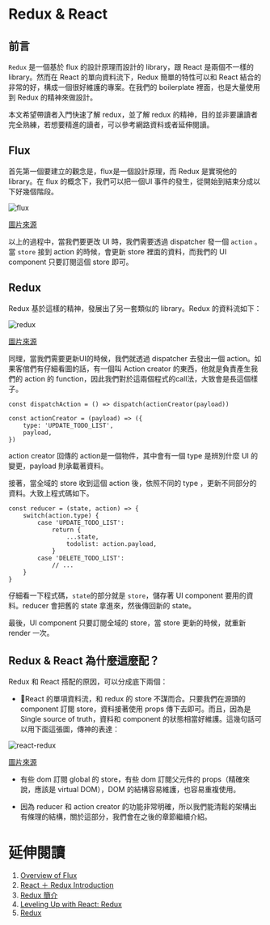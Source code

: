 # Redux & React

##  前言

```Redux``` 是一個基於 flux 的設計原理而設計的 library，跟 React 是兩個不一樣的library。然而在 React 的單向資料流下，Redux 簡單的特性可以和 React 結合的非常的好，構成一個很好維護的專案。在我們的 boilerplate 裡面，也是大量使用到 Redux 的精神來做設計。 

本文希望帶讀者入門快速了解 redux，並了解 redux 的精神，目的並非要讓讀者完全熟練，若想要精進的讀者，可以參考網路資料或者延伸閱讀。

## Flux

首先第一個要建立的觀念是，flux是一個設計原理，而 Redux 是實現他的 library。在 flux 的概念下，我們可以把一個UI 事件的發生，從開始到結束分成以下好幾個階段。

![flux](../images/flux.png)

[圖片來源](https://facebook.github.io/flux/docs/overview.html)

以上的過程中，當我們要更改 UI 時，我們需要透過 dispatcher 發一個 ```action``` 。當 ```store``` 接到 action 的時候，會更新 store 裡面的資料，而我們的 UI component 只要訂閱這個 store 即可。

## Redux

Redux 基於這樣的精神，發展出了另一套類似的 library。Redux 的資料流如下：

![redux](../images/redux.jpg)

[圖片來源](http://www.slideshare.net/nikgraf/react-redux-introduction)

同理，當我們需要更新UI的時候，我們就透過 dispatcher 去發出一個 action。如果客倌們有仔細看圖的話，有一個叫 Action creator 的東西，他就是負責產生我們的 action 的 function，因此我們對於這兩個程式的call法，大致會是長這個樣子。

```
const dispatchAction = () => dispatch(actionCreator(payload))

const actionCreator = (payload) => ({
	type: 'UPDATE_TODO_LIST',
	payload,
})
```

action creator 回傳的 action是一個物件，其中會有一個 type 是辨別什麼 UI 的變更，payload 則承載著資料。

接著，當全域的 store 收到這個 action 後，依照不同的 type ，更新不同部分的資料。大致上程式碼如下。

```
const reducer = (state, action) => {
	switch(action.type) {
		case 'UPDATE_TODO_LIST':
			return {
				...state,
				todolist: action.payload,
			}
		case 'DELETE_TODO_LIST':
			// ...
	}
}
```
仔細看一下程式碼，```state```的部分就是 ```store```，儲存著 UI component 要用的資料。reducer 會把舊的 state 拿進來，然後傳回新的 state。

最後，UI component 只要訂閱全域的 store，當 store 更新的時候，就重新 render 一次。

## Redux &  React 為什麼這麼配？

Redux 和 React 搭配的原因，可以分成底下兩個：

- React 的單項資料流，和 redux 的 store 不謀而合。只要我們在源頭的 component 訂閱 store，資料接著使用 props 傳下去即可。而且，因為是 Single source of truth，資料和 component 的狀態相當好維護。這幾句話可以用下面這張圖，傳神的表達：

![react-redux](../images/react-redux.png)

[圖片來源](https://css-tricks.com/learning-react-redux/)

- 有些 dom 訂閱 global 的 store，有些 dom 訂閱父元件的 props（精確來說，應該是 virtual DOM），DOM 的結構容易維護，也容易重複使用。

- 因為 reducer 和 action creator 的功能非常明確，所以我們能清鬆的架構出有條理的結構，關於這部分，我們會在之後的章節繼續介紹。

# 延伸閱讀

1. [Overview of Flux](https://facebook.github.io/flux/docs/overview.html)
2. [React ＋ Redux Introduction](http://www.slideshare.net/nikgraf/react-redux-introduction)
3. [Redux 簡介](http://huli.logdown.com/posts/294037-javascript-redux-basic-tutorial)
4. [Leveling Up with React: Redux](https://css-tricks.com/learning-react-redux/)
5. [Redux](http://redux.js.org/)